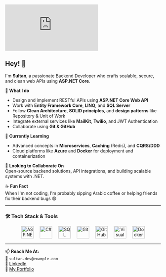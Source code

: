 ![Banner](https://github.com/Soul208/Soul208/blob/main/README.md?plain=1)


<h2>Hey! 👋</h2>

I'm **Sultan**, a passionate Backend Developer who crafts scalable, secure, and clean web APIs using **ASP.NET Core**.

🚀 **What I do**  
- Design and implement RESTful APIs using **ASP.NET Core Web API**  
- Work with **Entity Framework Core**, **LINQ**, and **SQL Server**  
- Follow **Clean Architecture**, **SOLID principles**, and **design patterns** like Repository & Unit of Work  
- Integrate external services like **MailKit**, **Twilio**, and JWT Authentication  
- Collaborate using **Git & GitHub**

🌱 **Currently Learning**  
- Advanced concepts in **Microservices**, **Caching** (Redis), and **CQRS/DDD**  
- Cloud platforms like **Azure** and **Docker** for deployment and containerization

🤝 **Looking to Collaborate On**  
Open-source backend solutions, API integrations, and building scalable systems with .NET.

☕ **Fun Fact**  
When I'm not coding, I'm probably sipping Arabic coffee or helping friends fix their backend bugs 😄

---

<h3 align="left">🛠 Tech Stack & Tools</h3>

<div align="center">
  <img src="https://cdn.jsdelivr.net/gh/devicons/devicon/icons/dotnetcore/dotnetcore-original.svg" height="40" alt="ASP.NET Core" />
  <img width="12" />
  <img src="https://cdn.jsdelivr.net/gh/devicons/devicon/icons/csharp/csharp-original.svg" height="40" alt="C#" />
  <img width="12" />
  <img src="https://cdn.jsdelivr.net/gh/devicons/devicon/icons/microsoftsqlserver/microsoftsqlserver-plain.svg" height="40" alt="SQL Server" />
  <img width="12" />
  <img src="https://cdn.jsdelivr.net/gh/devicons/devicon/icons/git/git-original.svg" height="40" alt="Git" />
  <img width="12" />
  <img src="https://cdn.jsdelivr.net/gh/devicons/devicon/icons/github/github-original.svg" height="40" alt="GitHub" />
  <img width="12" />
  <img src="https://cdn.jsdelivr.net/gh/devicons/devicon/icons/visualstudio/visualstudio-plain.svg" height="40" alt="Visual Studio" />
  <img width="12" />
  <img src="https://cdn.jsdelivr.net/gh/devicons/devicon/icons/docker/docker-original.svg" height="40" alt="Docker" />
</div>

---

📫 **Reach Me At:**  
📧 `sultan.dev@example.com`  
💼 [LinkedIn](https://www.linkedin.com/in/sultan-abdullah-68b93b20a/)  
📂 [My Portfolio](https://sultan-dev.com)

